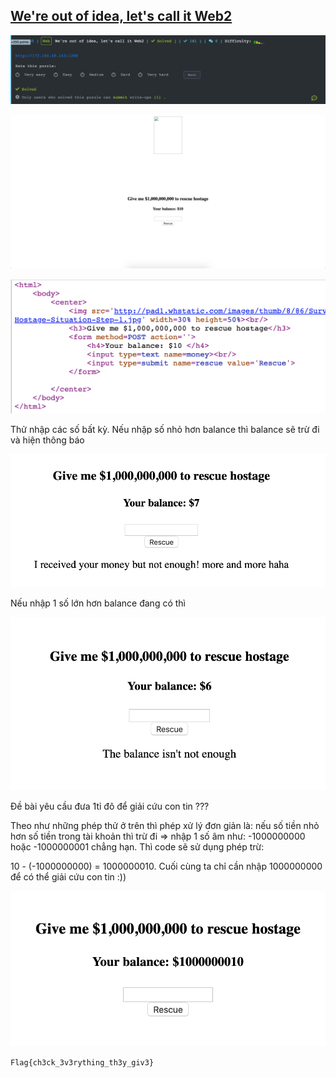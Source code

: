 ## [We're out of idea, let's call it Web2](https://ctf.viblo.asia/puzzles/we-re-out-of-idea-let-s-call-it-web2-hlygivzyghj)

![image-20200619110927309](images/image-20200619110927309.png)

![image-20200619110952297](images/image-20200619110952297.png)

![image-20200619111011846](images/image-20200619111011846.png)



Thử nhập các số bất kỳ. Nếu nhập số nhỏ hơn balance thì balance sẽ trừ đi và hiện thông báo

![image-20200619111126415](images/image-20200619111126415.png)

Nếu nhập 1 số lớn hơn balance đang có thì

![image-20200619111154392](images/image-20200619111154392.png)

Đề bài yêu cầu đưa 1tỉ đô để giải cứu con tin ???

Theo như những phép thử ở trên thì phép xử lý đơn giản là: nếu số tiền nhỏ hơn số tiền trong tài khoản thì trừ đi => nhập 1 số âm như: -1000000000 hoặc -1000000001 chẳng hạn. Thì code sẽ sử dụng phép trừ:

10 - (-1000000000) = 1000000010. Cuối cùng ta chỉ cần nhập 1000000000 để có thể giải cứu con tin :))

![image-20200619111504776](images/image-20200619111504776.png)

`Flag{ch3ck_3v3rything_th3y_giv3}`

